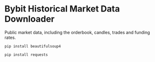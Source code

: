 # Bybit Historical Market Data Downloader
Public market data, including the orderbook, candles, trades and funding rates.

<code>pip install beautifulsoup4</code>

<code>pip install requests</code>
